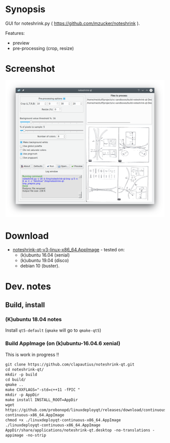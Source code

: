 Synopsis
=========

GUI for noteshrink.py ( https://github.com/mzucker/noteshrink ).

Features:
 * preview
 * pre-processing (crop, resize)

Screenshot
==========

![Screenshot](https://github.com/clapautius/noteshrink-qt/blob/master/doc/noteshrink-qt-screenshot.png)

Download
========

 * [noteshrink-qt-v3-linux-x86_64.AppImage](https://github.com/clapautius/noteshrink-qt/releases/download/v3/noteshrink-qt-v3-x86_64.AppImage) - tested on:
    * (k)ubuntu 16.04 (xenial)
    * (k)ubuntu 19.04 (disco)
    * debian 10 (buster).

Dev. notes
==========

Build, install
--------------

### (K)ubuntu 18.04 notes

Install `qt5-default` (`qmake` will go to `qmake-qt5`)

### Build AppImage (on (k)ubuntu-16.04.6 xenial)

This is work in progress !!

    git clone https://github.com/clapautius/noteshrink-qt.git
    cd noteshrink-qt/
    mkdir -p build
    cd build/
    qmake ..
    make CXXFLAGS="-std=c++11 -fPIC "
    mkdir -p AppDir
    make install INSTALL_ROOT=AppDir
    wget https://github.com/probonopd/linuxdeployqt/releases/download/continuous/linuxdeployqt-continuous-x86_64.AppImage
    chmod +x ./linuxdeployqt-continuous-x86_64.AppImage
    ./linuxdeployqt-continuous-x86_64.AppImage AppDir/share/applications/noteshrink-qt.desktop -no-translations -appimage -no-strip
